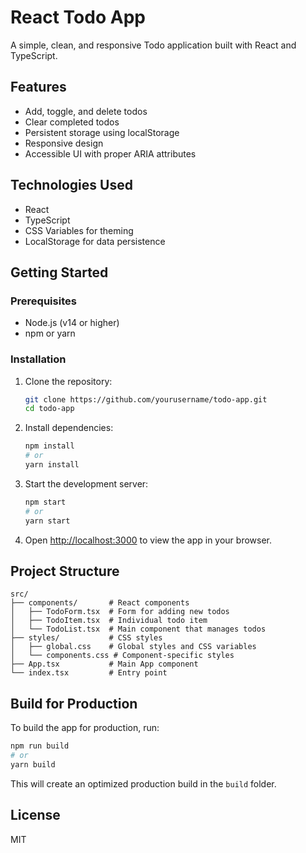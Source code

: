 # React Todo App

A simple, clean, and responsive Todo application built with React and TypeScript.

## Features

- Add, toggle, and delete todos
- Clear completed todos
- Persistent storage using localStorage
- Responsive design
- Accessible UI with proper ARIA attributes

## Technologies Used

- React
- TypeScript
- CSS Variables for theming
- LocalStorage for data persistence

## Getting Started

### Prerequisites

- Node.js (v14 or higher)
- npm or yarn

### Installation

1. Clone the repository:
   ```bash
   git clone https://github.com/yourusername/todo-app.git
   cd todo-app
   ```

2. Install dependencies:
   ```bash
   npm install
   # or
   yarn install
   ```

3. Start the development server:
   ```bash
   npm start
   # or
   yarn start
   ```

4. Open [http://localhost:3000](http://localhost:3000) to view the app in your browser.

## Project Structure

```
src/
├── components/       # React components
│   ├── TodoForm.tsx  # Form for adding new todos
│   ├── TodoItem.tsx  # Individual todo item
│   └── TodoList.tsx  # Main component that manages todos
├── styles/           # CSS styles
│   ├── global.css    # Global styles and CSS variables
│   └── components.css # Component-specific styles
├── App.tsx           # Main App component
└── index.tsx         # Entry point
```

## Build for Production

To build the app for production, run:

```bash
npm run build
# or
yarn build
```

This will create an optimized production build in the `build` folder.

## License

MIT
